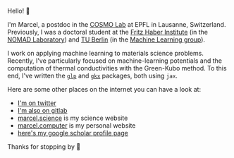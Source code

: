 Hello! 👋

I'm Marcel, a postdoc in the [COSMO Lab](https://www.epfl.ch/labs/cosmo/) at EPFL in Lausanne, Switzerland. Previously, I was a doctoral student at the [Fritz Haber Institute](https://fhi.mpg.de) (in the [NOMAD Laboratory](https://nomad-lab.eu)) and [TU Berlin](https://www.tu.berlin) (in the [Machine Learning group](https://www.ml.tu-berlin.de/menue/machine_learning/)).

I work on applying machine learning to materials science problems. Recently, I've particularly focused on machine-learning potentials and the computation of thermal conductivities with the Green-Kubo method. To this end, I've written the [`glp`](https://github.com/sirmarcel/glp) and [`gkx`](https://github.com/sirmarcel/gkx) packages, both using `jax`.

Here are some other places on the internet you can have a look at:

- [I'm on twitter](https://twitter.com/marceldotsci)
- [I'm also on gitlab](https://gitlab.com/sirmarcel)
- [marcel.science](https://marcel.science) is my science website
- [marcel.computer](https://marcel.computer) is my personal website
- [here's my google scholar profile page](https://scholar.google.com/citations?user=NNCidQsAAAAJ&hl=en)

Thanks for stopping by 🚀
